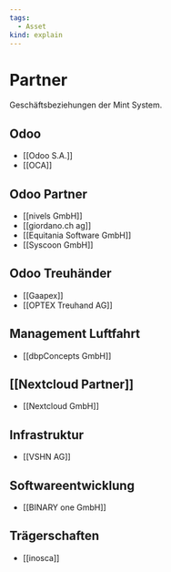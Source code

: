 ```yaml
---
tags:
  - Asset
kind: explain
---
```


# Partner

Geschäftsbeziehungen der Mint System.

## Odoo

- [[Odoo S.A.]]
- [[OCA]]

## Odoo Partner

- [[nivels GmbH]]
- [[giordano.ch ag]]
- [[Equitania Software GmbH]]
- [[Syscoon GmbH]]

## Odoo Treuhänder

- [[Gaapex]]
- [[OPTEX Treuhand AG]]

## Management Luftfahrt

- [[dbpConcepts GmbH]]

## [[Nextcloud Partner]]

- [[Nextcloud GmbH]]

## Infrastruktur

- [[VSHN AG]]

## Softwareentwicklung

- [[BINARY one GmbH]]

## Trägerschaften

- [[inosca]]
